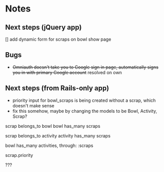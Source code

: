 # Notes

## Next steps (jQuery app)
[] add dynamic form for scraps on bowl show page

## Bugs

- ~~Omniauth doesn't take you to Google sign in page, automatically signs you in with primary Google account~~ resolved on own

## Next steps (from Rails-only app)

* priority input for bowl_scraps is being created without a scrap, which doesn't make sense
* fix this somehow, maybe by changing the models to be Bowl, Activity, Scrap?

scrap belongs_to bowl
bowl has_many scraps

scrap belongs_to activity
activity has_many scraps

bowl has_many activities, through: :scraps

scrap.priority

???
